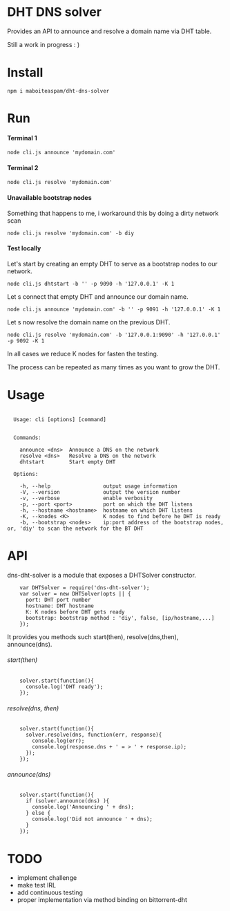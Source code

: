 # DHT DNS solver

Provides an API to announce and resolve a domain name via DHT table.

Still a work in progress : )

# Install

```
npm i maboiteaspam/dht-dns-solver
```

# Run

#### Terminal 1
```
node cli.js announce 'mydomain.com'
```

#### Terminal 2
```
node cli.js resolve 'mydomain.com'
```

#### Unavailable bootstrap nodes

Something that happens to me, i workaround this by doing a dirty network scan

```
node cli.js resolve 'mydomain.com' -b diy
```

#### Test locally

Let's start by creating an empty DHT to serve as a bootstrap nodes to our network.

```
node cli.js dhtstart -b '' -p 9090 -h '127.0.0.1' -K 1
```

Let s connect that empty DHT and announce our domain name.

```
node cli.js announce 'mydomain.com' -b '' -p 9091 -h '127.0.0.1' -K 1
```

Let s now resolve the domain name on the previous DHT.

```
node cli.js resolve 'mydomain.com' -b '127.0.0.1:9090' -h '127.0.0.1' -p 9092 -K 1
```

In all cases we reduce K nodes for fasten the testing.

The process can be repeated as many times as you want to grow the DHT.


# Usage

```

  Usage: cli [options] [command]


  Commands:

    announce <dns>  Announce a DNS on the network
    resolve <dns>   Resolve a DNS on the network
    dhtstart        Start empty DHT

  Options:

    -h, --help                 output usage information
    -V, --version              output the version number
    -v, --verbose              enable verbosity
    -p, --port <port>          port on which the DHT listens
    -h, --hostname <hostname>  hostname on which DHT listens
    -K, --knodes <K>           K nodes to find before he DHT is ready
    -b, --bootstrap <nodes>    ip:port address of the bootstrap nodes, or, 'diy' to scan the network for the BT DHT

```

# API

dns-dht-solver is a module that exposes a DHTSolver constructor.

```
    var DHTSolver = require('dns-dht-solver');
    var solver = new DHTSolver(opts || {
      port: DHT port number
      hostname: DHT hostname
      K: K nodes before DHT gets ready
      bootstrap: bootstrap method : 'diy', false, [ip/hostname,...]
    });
```

It provides you methods such start(then), resolve(dns,then), announce(dns).

###### start(then)

```
    solver.start(function(){
      console.log('DHT ready');
    });
```

###### resolve(dns, then)

```
    solver.start(function(){
      solver.resolve(dns, function(err, response){
        console.log(err);
        console.log(response.dns + ' = > ' + response.ip);
      });
    });
```

###### announce(dns)

```
    solver.start(function(){
      if (solver.announce(dns) ){
        console.log('Announcing ' + dns);
      } else {
        console.log('Did not announce ' + dns);
      }
    });
```



# TODO

- implement challenge
- make test IRL
- add continuous testing
- proper implementation via method binding on bittorrent-dht
